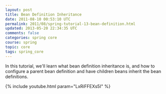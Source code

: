 ```yaml
---           
layout: post
title: Bean Definition Inheritance
date: 2011-08-10 00:53:10 UTC
permalink: 2011/08/spring-tutorial-13-bean-definition.html
updated: 2013-05-20 22:34:35 UTC
comments: false
categories: spring core
course: spring
topic: core
tags: spring_core
---
```


In this tutorial, we'll learn what bean definition inheritance is, and how to configure a parent bean definition and have children beans inherit the bean definitions. 

{% include youtube.html param="LxRiFFEXs5I" %}

